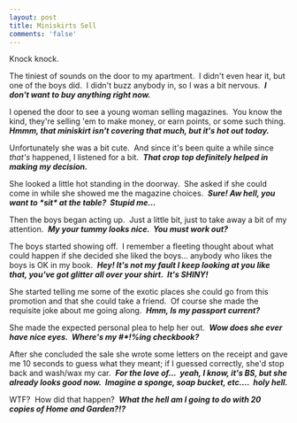 ```yaml
---
layout: post
title: Miniskirts Sell
comments: 'false'
---
```


<p>Knock knock.</p>
<p>The tiniest of sounds on the door to my apartment.  I didn't even hear it, but one of the boys did.  I didn't buzz anybody in, so I was a bit nervous.  <strong><em>I don't want to buy anything right now.</em></strong></p>
<p>I opened the door to see a young woman selling magazines.  You know the kind, they're selling 'em to make money, or earn points, or some such thing.  <strong><em>Hmmm, that miniskirt isn't covering that much, but it's hot out today.</em></strong></p>
<p>Unfortunately she was a bit cute.  And since it's been quite a while since <em>that's</em> happened, I listened for a bit.  <strong><em>That crop top definitely helped in making my decision.</em></strong></p>
<p>She looked a little hot standing in the doorway.  She asked if she could come in while she showed me the magazine choices.  <strong><em>Sure! Aw hell, you want to *sit* at the table?  Stupid me...</em></strong></p>
<p>Then the boys began acting up.  Just a little bit, just to take away a bit of my attention.  <strong><em>My your tummy looks nice.  You must work out?</em></strong></p>
<p>The boys started showing off.  I remember a fleeting thought about what could happen if she decided she liked the boys... anybody who likes the boys is OK in my book.  <em><strong>Hey! It's not my fault I keep looking at you like that, you've got glitter all over your shirt.  It's SHINY!</strong></em></p>
<p>She started telling me some of the exotic places she could go from this promotion and that she could take a friend.  Of course she made the requisite joke about me going along.  <strong><em>Hmm, Is my passport current?</em></strong></p>
<p>She made the expected personal plea to help her out.  <em><strong>Wow does she ever have nice eyes.  Where's my #*!%ing checkbook?</strong></em></p>
<p>After she concluded the sale she wrote some letters on the receipt and gave me 10 seconds to guess what they meant; if I guessed correctly, she'd stop back and wash/wax my car.  <strong><em>For the love of...  yeah, I know, it's BS, but she already looks good now.  Imagine a sponge, soap bucket, etc....  holy hell.</em></strong></p>
<p>WTF?  How did that happen?  <strong><em>What the hell am I going to do with 20 copies of Home and Garden?!?</em></strong></p>

